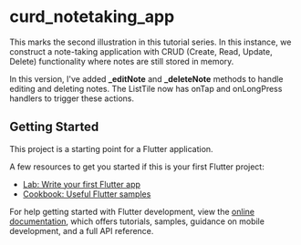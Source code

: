# curd_notetaking_app

This marks the second illustration in this tutorial series. In this instance, we construct a note-taking application with CRUD (Create, Read, Update, Delete) functionality where notes are still stored in memory.

In this version, I've added **_editNote** and **_deleteNote** methods to handle editing and deleting notes. The ListTile now has onTap and onLongPress handlers to trigger these actions.

## Getting Started

This project is a starting point for a Flutter application.

A few resources to get you started if this is your first Flutter project:

- [Lab: Write your first Flutter app](https://docs.flutter.dev/get-started/codelab)
- [Cookbook: Useful Flutter samples](https://docs.flutter.dev/cookbook)

For help getting started with Flutter development, view the
[online documentation](https://docs.flutter.dev/), which offers tutorials,
samples, guidance on mobile development, and a full API reference.
